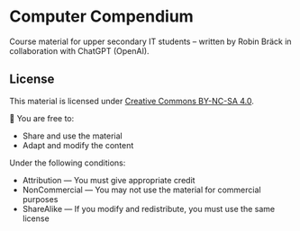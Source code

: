 # Computer Compendium

Course material for upper secondary IT students – written by Robin Bräck in collaboration with ChatGPT (OpenAI).

## License

This material is licensed under [Creative Commons BY-NC-SA 4.0](https://creativecommons.org/licenses/by-nc-sa/4.0/).

📄 You are free to:
- Share and use the material
- Adapt and modify the content

Under the following conditions:
- Attribution — You must give appropriate credit
- NonCommercial — You may not use the material for commercial purposes
- ShareAlike — If you modify and redistribute, you must use the same license

